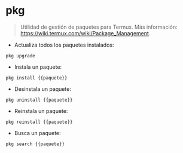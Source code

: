 # pkg

> Utilidad de gestión de paquetes para Termux.
> Más información: <https://wiki.termux.com/wiki/Package_Management>.

- Actualiza todos los paquetes instalados:

`pkg upgrade`

- Instala un paquete:

`pkg install {{paquete}}`

- Desinstala un paquete:

`pkg uninstall {{paquete}}`

- Reinstala un paquete:

`pkg reinstall {{paquete}}`

- Busca un paquete:

`pkg search {{paquete}}`
